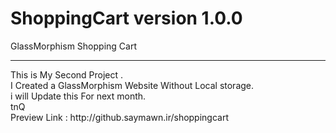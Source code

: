# ShoppingCart version 1.0.0
GlassMorphism Shopping Cart
<hr>
This is My Second Project .
<br>
I Created a GlassMorphism Website Without Local storage.
<br>
i will Update this For next month.
<br>
tnQ
<br>
Preview Link : http://github.saymawn.ir/shoppingcart
